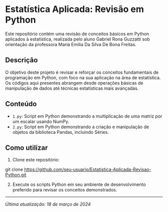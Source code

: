# Estatística Aplicada: Revisão em Python

Este repositório contém uma revisão de conceitos básicos em Python aplicados à estatística, realizada pelo aluno Gabriel Rona Guzzatti sob orientação da professora Maria Emilia Da Silva De Bona Freitas.

## Descrição

O objetivo deste projeto é revisar e reforçar os conceitos fundamentais de programação em Python, com foco na sua aplicação na área de estatística. Os códigos aqui presentes abrangem desde operações básicas de manipulação de dados até técnicas estatísticas mais avançadas.

## Conteúdo

- `1.py`: Script em Python demonstrando a multiplicação de uma matriz por um escalar usando NumPy.
- `2.py`: Script em Python demonstrando a criação e manipulação de objetos da biblioteca Pandas, incluindo Séries.

## Como utilizar

1. Clone este repositório:

git clone https://github.com/seu-usuario/Estatistica-Aplicada-Revisao-Python.git


2. Execute os scripts Python em seu ambiente de desenvolvimento preferido para revisar os conceitos demonstrados.

--- 

*Última atualização: 18 de março de 2024*
